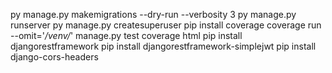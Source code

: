 py manage.py makemigrations --dry-run --verbosity 3
py manage.py runserver
py manage.py createsuperuser
pip install coverage
coverage run --omit='_/venv/_' manage.py test
coverage html
pip install djangorestframework
pip install djangorestframework-simplejwt
pip install django-cors-headers
